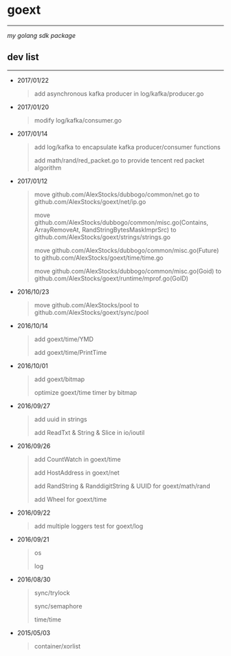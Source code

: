 # goext #
---
*my golang sdk package*

## dev list ##
---

- 2017/01/22
    > add asynchronous kafka producer in log/kafka/producer.go

- 2017/01/20
    > modify log/kafka/consumer.go

- 2017/01/14
    > add log/kafka to encapsulate kafka producer/consumer functions
    >
    > add math/rand/red_packet.go to provide tencent red packet algorithm

- 2017/01/12
    > move github.com/AlexStocks/dubbogo/common/net.go to github.com/AlexStocks/goext/net/ip.go
    >
    > move github.com/AlexStocks/dubbogo/common/misc.go(Contains, ArrayRemoveAt, RandStringBytesMaskImprSrc) to github.com/AlexStocks/goext/strings/strings.go
    >
    > move github.com/AlexStocks/dubbogo/common/misc.go(Future) to github.com/AlexStocks/goext/time/time.go
    >
    > move github.com/AlexStocks/dubbogo/common/misc.go(Goid) to github.com/AlexStocks/goext/runtime/mprof.go(GoID)

- 2016/10/23
    > move github.com/AlexStocks/pool to github.com/AlexStocks/goext/sync/pool

- 2016/10/14
    > add goext/time/YMD
    >
    > add goext/time/PrintTime

- 2016/10/01
    > add goext/bitmap
    >
    > optimize goext/time timer by bitmap

- 2016/09/27
    > add uuid in strings
    >
    > add ReadTxt & String & Slice in io/ioutil

- 2016/09/26
    > add CountWatch in goext/time
    >
    > add HostAddress in goext/net
    >
    > add RandString & RanddigitString & UUID for goext/math/rand
    >
    > add Wheel for goext/time

- 2016/09/22
    > add multiple loggers test for goext/log

- 2016/09/21
    > os
    >
    > log

- 2016/08/30
    > sync/trylock
    >
    > sync/semaphore
    >
    > time/time

- 2015/05/03
    > container/xorlist
